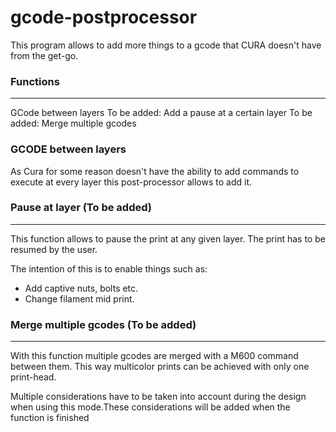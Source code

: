 # gcode-postprocessor
This program allows to add more things to a gcode that CURA doesn't have from 
the get-go.

### Functions
---
GCode between layers
To be added: Add a pause at a certain layer
To be added: Merge multiple gcodes

### GCODE between layers
As Cura for some reason doesn't have the ability to add commands to execute at 
every layer this post-processor allows to add it.

### Pause at layer (To be added)
---
This function allows to pause the print at any given layer. The print has to be 
resumed by the user.


The intention of this is to enable things such as:
* Add captive nuts, bolts etc.
* Change filament mid print.

### Merge multiple gcodes (To be added)
---
With this function multiple gcodes are merged with a M600 command between them. 
This way multicolor prints can be achieved with only one print-head.

Multiple considerations have to be taken into account during the design when 
using this mode.These considerations will be added when the function is finished
